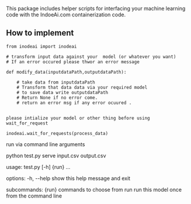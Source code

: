 
This package includes helper scripts for interfacing your machine learning code with the IndoeAi.com  containerization code.



## How to implement

```
from inodeai import inodeai

# transform input data against your  model (or whatever you want)
# If an error occured please thwor an error message

def modify_data(inputdataPath,outputdataPath):
    
    # take data from inputdataPath
    # Transform that data data via your required model
    # to save data write outputdataPath
    # Return None if no error come.
    # return an error msg if any error ocuured .


please intialize your model or other thing before using wait_for_request

inodeai.wait_for_requests(process_data)

```



run via command line arguments

python test.py serve input.csv output.csv

usage: test.py [-h] {run} ...

options:
  -h, --help  show this help message and exit

subcommands:
  {run}       commands to choose from
    run       run this model once from the command line




